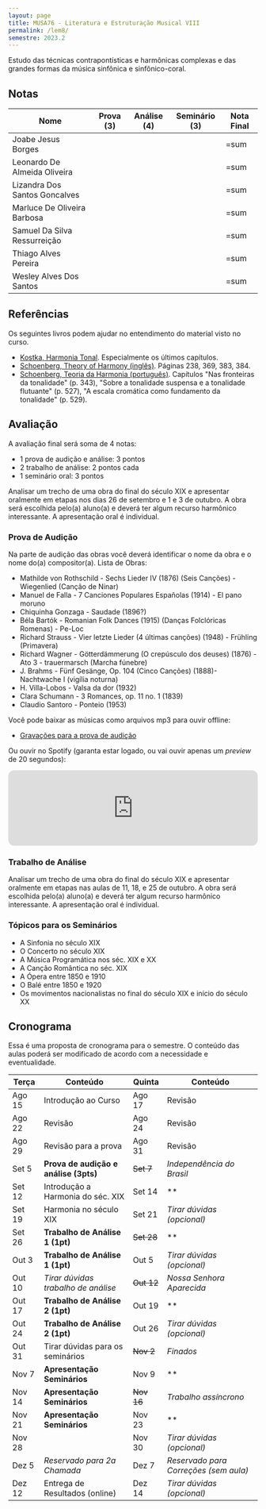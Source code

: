 ```yaml
---
layout: page
title: MUSA76 - Literatura e Estruturação Musical VIII
permalink: /lem8/
semestre: 2023.2
---
```


Estudo das técnicas contrapontísticas e harmônicas complexas e das grandes
formas da música sinfônica e sinfônico-coral.


## Notas

| Nome                          | Prova (3) | Análise (4) | Seminário (3) | Nota Final |
|-------------------------------|-----------|-------------|---------------|------------|
| Joabe Jesus Borges            |           |             |               | =sum       |
| Leonardo De Almeida Oliveira  |           |             |               | =sum       |
| Lizandra Dos Santos Goncalves |           |             |               | =sum       |
| Marluce De Oliveira Barbosa   |           |             |               | =sum       |
| Samuel Da Silva Ressurreição  |           |             |               | =sum       |
| Thiago Alves Pereira          |           |             |               | =sum       |
| Wesley Alves Dos Santos       |           |             |               | =sum       |


## Referências

Os seguintes livros podem ajudar no entendimento do material visto no curso.

- [Kostka, Harmonia Tonal][7]. Especialmente os últimos capítulos.
- [Schoenberg, Theory of Harmony (inglês)][8]. Páginas 238, 369, 383, 384.
- [Schoenberg, Teoria da Harmonia (português)][9]. Capítulos "Nas fronteiras da
  tonalidade" (p. 343), "Sobre a tonalidade suspensa e a tonalidade flutuante"
  (p. 527), "A escala cromática como fundamento da tonalidade" (p. 529).


[7]: https://www.dropbox.com/s/upnuczqhv0zeqa9/Kostka%20Tonal%20Harmony%20Traduzido.pdf?dl=0
[8]: https://www.dropbox.com/s/tka12cssiqfaglm/Schoenberg%20Arnold%20Theory%20of%20Harmony.pdf?dl=0
[9]: https://www.dropbox.com/s/1u9drv7yqpmr5kw/Schoenberg%20Harmonia.pdf?dl=0


## Avaliação

A avaliação final será soma de 4 notas:

  * 1 prova de audição e análise: 3 pontos
  * 2 trabalho de análise: 2 pontos cada
  * 1 seminário oral: 3 pontos

Analisar um trecho de uma obra do final do século XIX e apresentar oralmente em
etapas nos dias 26 de setembro e 1 e 3 de outubro. A obra será escolhida pelo(a)
aluno(a) e deverá ter algum recurso harmônico interessante. A apresentação oral
é individual.

### Prova de Audição

Na parte de audição das obras você deverá identificar o nome da obra e o nome
do(a) compositor(a). Lista de Obras:

- Mathilde von Rothschild - Sechs Lieder IV (1876) (Seis Canções) - Wiegenlied (Canção de Ninar)
- Manuel de Falla - 7 Canciones Populares Españolas (1914) - El pano moruno
- Chiquinha Gonzaga - Saudade (1896?)
- Béla Bartók - Romanian Folk Dances (1915) (Danças Folclóricas Romenas) - Pe-Loc
- Richard Strauss - Vier letzte Lieder (4 últimas canções) (1948) - Frühling (Primavera)
- Richard Wagner - Götterdämmerung (O crepúsculo dos deuses) (1876) - Ato 3 - trauermarsch (Marcha fúnebre)
- J. Brahms - Fünf Gesänge, Op. 104 (Cinco Canções) (1888)- Nachtwache I (vigília noturna)
- H. Villa-Lobos - Valsa da dor (1932)
- Clara Schumann - 3 Romances, op. 11 no. 1 (1839)
- Claudio Santoro - Ponteio (1953)

Você pode baixar as músicas como arquivos mp3 para ouvir offline:

- [Gravações para a prova de audição][1]

Ou ouvir no Spotify (garanta estar logado, ou vai ouvir apenas um _preview_ de 20 segundos):

[1]: https://www.dropbox.com/scl/fi/nob4v0ldo85dsa5qakg4k/Musicas-Audicao-LEM-8.zip?rlkey=x63f8pc08l1mtqoizgk5n643k&dl=0


<iframe style="border-radius:12px" src="https://open.spotify.com/embed/playlist/17zoY7Z7cKROeZH4x8hnLS?utm_source=generator" width="100%" height="152" frameBorder="0" allowfullscreen="" allow="autoplay; clipboard-write; encrypted-media; fullscreen; picture-in-picture" loading="lazy"></iframe>


### Trabalho de Análise

Analisar um trecho de uma obra do final do século XIX e apresentar oralmente em
etapas nas aulas de 11, 18, e 25 de outubro. A obra será escolhida pelo(a)
aluno(a) e deverá ter algum recurso harmônico interessante. A apresentação oral
é individual.


### Tópicos para os Seminários

- A Sinfonia no século XIX
- O Concerto no século XIX
- A Música Programática nos séc. XIX e XX
- A Canção Romântica no séc. XIX
- A Ópera entre 1850 e 1910
- O Balé entre 1850 e 1920
- Os movimentos nacionalistas no final do século XIX e início do século XX



## Cronograma

Essa é uma proposta de cronograma para o semestre. O conteúdo das aulas poderá
ser modificado de acordo com a necessidade e eventualidade.

| Terça  | Conteúdo                              | Quinta     | Conteúdo                              |
|--------|---------------------------------------|------------|---------------------------------------|
| Ago 15 | Introdução ao Curso                   | Ago 17     | Revisão                               |
| Ago 22 | Revisão                               | Ago 24     | Revisão                               |
| Ago 29 | Revisão para a prova                  | Ago 31     | Revisão                               |
| Set 5  | **Prova de audição e análise (3pts)** | ~~Set 7~~  | _Independência do Brasil_             |
| Set 12 | Introdução a Harmonia do séc. XIX     | Set 14     | \*\*                                  |
| Set 19 | Harmonia no século XIX                | Set 21     | _Tirar dúvidas (opcional)_            |
| Set 26 | **Trabalho de Análise 1 (1pt)**       | ~~Set 28~~ | \*\*                                  |
| Out 3  | **Trabalho de Análise 1 (1pt)**       | Out 5      | _Tirar dúvidas (opcional)_            |
| Out 10 | _Tirar dúvidas trabalho de análise_   | ~~Out 12~~ | _Nossa Senhora Aparecida_             |
| Out 17 | **Trabalho de Análise 2 (1pt)**       | Out 19     | \*\*                                  |
| Out 24 | **Trabalho de Análise 2 (1pt)**       | Out 26     | _Tirar dúvidas (opcional)_            |
| Out 31 | Tirar dúvidas para os seminários      | ~~Nov 2~~  | _Finados_                             |
| Nov 7  | **Apresentação Seminários**           | Nov 9      | \*\*                                  |
| Nov 14 | **Apresentação Seminários**           | ~~Nov 16~~ | _Trabalho assíncrono_                 |
| Nov 21 | **Apresentação Seminários**           | Nov 23     | \*\*                                  |
| Nov 28 |                                       | Nov 30     | _Tirar dúvidas (opcional)_            |
| Dez 5  | _Reservado para 2a Chamada_           | Dez 7      | _Reservado para Correções (sem aula)_ |
| Dez 12 | Entrega de Resultados (online)        | Dez 14     | _Tirar dúvidas (opcional)_            |
